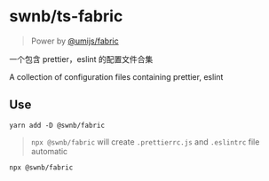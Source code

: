 # swnb/ts-fabric

> Power by [@umijs/fabric](https://github.com/umijs/fabric)

一个包含 prettier，eslint 的配置文件合集

A collection of configuration files containing prettier, eslint

## Use

```shell
yarn add -D @swnb/fabric
```

> `npx @swnb/fabric` will create `.prettierrc.js` and `.eslintrc` file automatic

```shell
npx @swnb/fabric 
```
